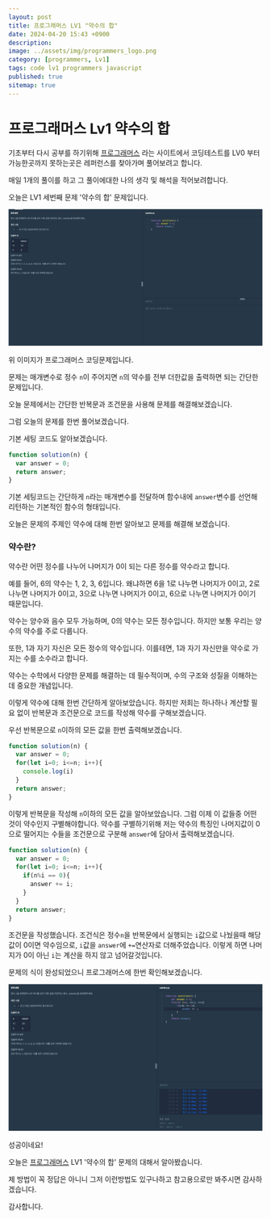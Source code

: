 ```yaml
---
layout: post
title: 프로그래머스 LV1 "약수의 합"
date: 2024-04-20 15:43 +0900
description: 
image: ../assets/img/programmers_logo.png
category: [programmers, Lv1]
tags: code lv1 programmers javascript
published: true
sitemap: true
---
```


# 프로그래머스 Lv1 약수의 합

  기초부터 다시 공부를 하기위해 [프로그래머스](https://programmers.co.kr/) 라는 사이트에서
  코딩테스트를 LV0 부터 가능한곳까지 못하는곳은 레퍼런스를 찾아가며 풀어보려고 합니다.
  
  매일 1개의 풀이를 하고 그 풀이에대한 나의 생각 및 해석을 적어보려합니다.

  오늘은 LV1 세번째 문제 '약수의 합' 문제입니다.

  ![프로그래머스 이미지](/assets/img/약수의합_01.jpg)

  위 이미지가 프로그래머스 코딩문제입니다.
  
  문제는 매개변수로 정수 `n`이 주어지면 `n`의 약수를 전부 더한값을 출력하면 되는 간단한 문제입니다.

  오늘 문제에서는 간단한 반복문과 조건문을 사용해 문제를 해결해보겠습니다.

  그럼 오늘의 문제를 한번 풀어보겠습니다.

  기본 세팅 코드도 알아보겠습니다.
  
```javascript
function solution(n) {
  var answer = 0;
  return answer;
}
```

기본 세팅코드는 간단하게 `n`라는 매개변수를 전달하며 함수내에 `answer`변수를 선언해 리턴하는 기본적인 함수의 형태입니다.

오늘은 문제의 주제인 약수에 대해 한번 알아보고 문제를 해결해 보겠습니다.

### 약수란?

  약수란 어떤 정수를 나누어 나머지가 0이 되는 다른 정수를 약수라고 합니다.

  예를 들어, 6의 약수는 1, 2, 3, 6입니다. 왜냐하면 6을 1로 나누면 나머지가 0이고, 2로 나누면 나머지가 0이고, 3으로 나누면 나머지가 0이고, 6으로 나누면 나머지가 0이기 때문입니다.

  약수는 양수와 음수 모두 가능하며, 0의 약수는 모든 정수입니다. 하지만 보통 우리는 양수의 약수를 주로 다룹니다.

  또한, 1과 자기 자신은 모든 정수의 약수입니다. 이를테면, 1과 자기 자신만을 약수로 가지는 수를 소수라고 합니다.

  약수는 수학에서 다양한 문제를 해결하는 데 필수적이며, 수의 구조와 성질을 이해하는 데 중요한 개념입니다.

이렇게 약수에 대해 한번 간단하게 알아보았습니다. 하지만 저희는 하나하나 계산할 필요 없이 반복문과 조건문으로 코드를 작성해 약수를 구해보겠습니다.

우선 반복문으로 `n`이하의 모든 값을 한번 출력해보겠습니다.

```javascript
function solution(n) {
  var answer = 0;
  for(let i=0; i<=n; i++){
    console.log(i)
  }
  return answer;
}
```
이렇게 반복문을 작성해 `n`이하의 모든 값을 알아보았습니다. 그럼 이제 이 값들중 어떤것이 약수인지 구별해야합니다.
약수를 구별하기위해 저는 약수의 특징인 나머지값이 0으로 떨어지는 수들을 조건문으로 구분해 `answer`에 담아서 출력해보겠습니다.

```javascript
function solution(n) {
  var answer = 0;
  for(let i=0; i<=n; i++){
    if(n%i == 0){
      answer += i;
    }
  }
  return answer;
}
```

조건문을 작성했습니다. 조건식은 정수`n`을 반복문에서 실행되는 `i`값으로 나눴을때 해당 값이 0이면 약수임으로, `i`값을 `answer`에 `+=`연산자로 더해주었습니다. 이렇게 하면 나머지가 0이 아닌 `i`는 계산을 하지 않고 넘어갈것입니다.

문제의 식이 완성되었으니 프로그래머스에 한번 확인해보겠습니다.

![프로그래머스 이미지](/assets/img/약수의합_02.jpg)

성공이네요!

오늘은 [프로그래머스](https://programmers.co.kr/) LV1 '약수의 합' 문제의 대해서 알아봤습니다.

제 방법이 꼭 정답은 아니니 그저 이런방법도 있구나하고 참고용으로만 봐주시면 감사하겠습니다.

감사합니다.